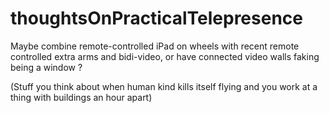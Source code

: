 # thoughtsOnPracticalTelepresence
Maybe combine remote-controlled iPad on wheels with recent remote controlled extra arms and bidi-video, or have connected video walls faking being a window ?

(Stuff you think about when human kind kills itself flying and you work at a thing with buildings an hour apart)
